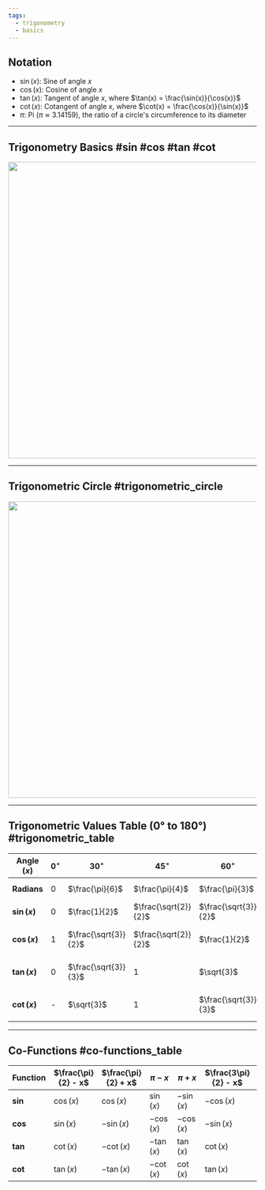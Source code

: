 ```yaml
---
tags: 
  - trigonometry
  - basics
---
```


## Notation
- $\sin(x)$: Sine of angle $x$
- $\cos(x)$: Cosine of angle $x$
- $\tan(x)$: Tangent of angle $x$, where $\tan(x) = \frac{\sin(x)}{\cos(x)}$
- $\cot(x)$: Cotangent of angle $x$, where $\cot(x) = \frac{\cos(x)}{\sin(x)}$
- $\pi$: Pi ($\pi \approx 3.14159$), the ratio of a circle's circumference to its diameter

---
## Trigonometry Basics #sin #cos #tan #cot

<img src="Pictures/trig_basics.png" width=600 height="auto" style="display: block; margin: auto;">

---

## Trigonometric Circle #trigonometric_circle

<img src="Pictures/trig_circle.png" width=600 height="auto" style="display: block; margin: auto;">

---


## Trigonometric Values Table (0° to 180°) #trigonometric_table

| **Angle ($x$)**         | $0^\circ$           | $30^\circ$             | $45^\circ$             | $60^\circ$             | $90^\circ$             | $120^\circ$            | $135^\circ$            | $150^\circ$            | $180^\circ$            |
|--------------------------|---------------------|------------------------|------------------------|------------------------|------------------------|------------------------|------------------------|------------------------|------------------------|
| **Radians**             | $0$                | $\frac{\pi}{6}$        | $\frac{\pi}{4}$        | $\frac{\pi}{3}$        | $\frac{\pi}{2}$        | $\frac{2\pi}{3}$       | $\frac{3\pi}{4}$       | $\frac{5\pi}{6}$       | $\pi$                  |
| **$\sin(x)$**           | $0$                | $\frac{1}{2}$          | $\frac{\sqrt{2}}{2}$   | $\frac{\sqrt{3}}{2}$   | $1$                    | $\frac{\sqrt{3}}{2}$   | $\frac{\sqrt{2}}{2}$   | $\frac{1}{2}$          | $0$                    |
| **$\cos(x)$**           | $1$                | $\frac{\sqrt{3}}{2}$   | $\frac{\sqrt{2}}{2}$   | $\frac{1}{2}$          | $0$                    | $-\frac{1}{2}$         | $-\frac{\sqrt{2}}{2}$  | $-\frac{\sqrt{3}}{2}$  | $-1$                   |
| **$\tan(x)$**           | $0$                | $\frac{\sqrt{3}}{3}$   | $1$                    | $\sqrt{3}$             | -              | $-\sqrt{3}$            | $-1$                   | $-\frac{\sqrt{3}}{3}$  | $0$                    |
| **$\cot(x)$**           | -          | $\sqrt{3}$             | $1$                    | $\frac{\sqrt{3}}{3}$   | $0$                    | $-\frac{\sqrt{3}}{3}$  | $-1$                   | $-\sqrt{3}$            | -              

---

## Co-Functions #co-functions_table

| **Function** | $\frac{\pi}{2} - x$       | $\frac{\pi}{2} + x$       | $\pi - x$             | $\pi + x$             | $\frac{3\pi}{2} - x$   | $\frac{3\pi}{2} + x$   | $2\pi - x$             | $2\pi + x$             |
|--------------|----------------------------|----------------------------|------------------------|------------------------|-------------------------|-------------------------|------------------------|------------------------|
| **$\sin$**   | $\cos(x)$                 | $\cos(x)$                 | $\sin(x)$             | $-\sin(x)$            | $-\cos(x)$             | $-\cos(x)$             | $-\sin(x)$            | $\sin(x)$              |
| **$\cos$**   | $\sin(x)$                 | $-\sin(x)$                | $-\cos(x)$            | $-\cos(x)$            | $-\sin(x)$             | $\sin(x)$              | $\cos(x)$             | $\cos(x)$              |
| **$\tan$**   | $\cot(x)$                 | $-\cot(x)$                | $-\tan(x)$            | $\tan(x)$             | $\cot(x)$              | $-\cot(x)$             | $-\tan(x)$            | $\tan(x)$              |
| **$\cot$**   | $\tan(x)$                 | $-\tan(x)$                | $-\cot(x)$            | $\cot(x)$             | $\tan(x)$              | $-\tan(x)$             | $-\cot(x)$            | $\cot(x)$              |
